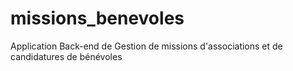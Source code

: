 # missions_benevoles
Application Back-end de Gestion de missions d'associations et de candidatures de bénévoles

